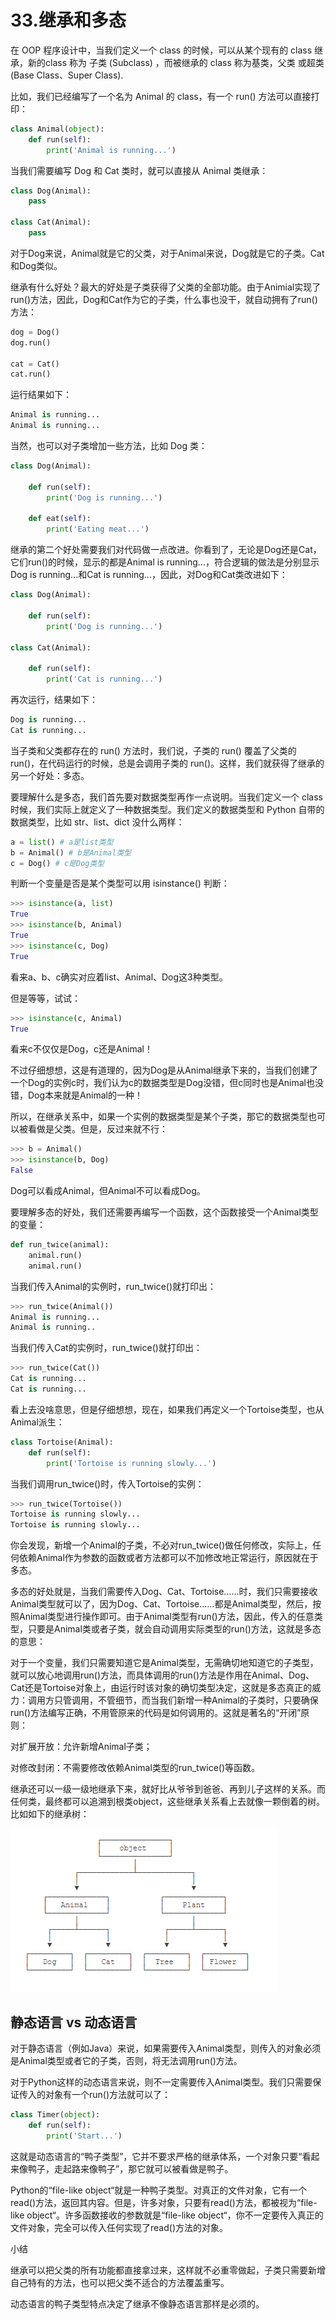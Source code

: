 # 33.继承和多态
 

在 OOP 程序设计中，当我们定义一个 class 的时候，可以从某个现有的 class 继承，新的class 称为 子类 (Subclass) ，而被继承的 class 称为基类，父类 或超类 (Base Class、Super Class).

比如，我们已经编写了一个名为 Animal 的 class，有一个 run() 方法可以直接打印：

````python
class Animal(object):
    def run(self):
        print('Animal is running...')
````

当我们需要编写 Dog 和 Cat 类时，就可以直接从 Animal 类继承：

````python
class Dog(Animal):
    pass

class Cat(Animal):
    pass
````

对于Dog来说，Animal就是它的父类，对于Animal来说，Dog就是它的子类。Cat和Dog类似。

继承有什么好处？最大的好处是子类获得了父类的全部功能。由于Animial实现了run()方法，因此，Dog和Cat作为它的子类，什么事也没干，就自动拥有了run()方法：

````python
dog = Dog()
dog.run()

cat = Cat()
cat.run()
````

运行结果如下：

````python
Animal is running...
Animal is running...
````

当然，也可以对子类增加一些方法，比如 Dog 类：
````python
class Dog(Animal):

    def run(self):
        print('Dog is running...')

    def eat(self):
        print('Eating meat...')
````

继承的第二个好处需要我们对代码做一点改进。你看到了，无论是Dog还是Cat，它们run()的时候，显示的都是Animal is running...，符合逻辑的做法是分别显示Dog is running...和Cat is running...，因此，对Dog和Cat类改进如下：

````python
class Dog(Animal):

    def run(self):
        print('Dog is running...')

class Cat(Animal):

    def run(self):
        print('Cat is running...')
````

再次运行，结果如下：

````python
Dog is running...
Cat is running...
````

当子类和父类都存在的 run() 方法时，我们说，子类的 run() 覆盖了父类的 run()，在代码运行的时候，总是会调用子类的 run()。这样，我们就获得了继承的另一个好处：多态。

要理解什么是多态，我们首先要对数据类型再作一点说明。当我们定义一个 class 时候，我们实际上就定义了一种数据类型。我们定义的数据类型和 Python 自带的数据类型，比如 str、list、dict 没什么两样：

````python
a = list() # a是list类型
b = Animal() # b是Animal类型
c = Dog() # c是Dog类型
````

判断一个变量是否是某个类型可以用 isinstance() 判断：

````python
>>> isinstance(a, list)
True
>>> isinstance(b, Animal)
True
>>> isinstance(c, Dog)
True
````

看来a、b、c确实对应着list、Animal、Dog这3种类型。

但是等等，试试：
````python
>>> isinstance(c, Animal)
True
````

看来c不仅仅是Dog，c还是Animal！

不过仔细想想，这是有道理的，因为Dog是从Animal继承下来的，当我们创建了一个Dog的实例c时，我们认为c的数据类型是Dog没错，但c同时也是Animal也没错，Dog本来就是Animal的一种！

所以，在继承关系中，如果一个实例的数据类型是某个子类，那它的数据类型也可以被看做是父类。但是，反过来就不行：

````python
>>> b = Animal()
>>> isinstance(b, Dog)
False
````

Dog可以看成Animal，但Animal不可以看成Dog。

要理解多态的好处，我们还需要再编写一个函数，这个函数接受一个Animal类型的变量：
````python
def run_twice(animal):
    animal.run()
    animal.run()
````

当我们传入Animal的实例时，run_twice()就打印出：

````python
>>> run_twice(Animal())
Animal is running...
Animal is running..
````

当我们传入Cat的实例时，run_twice()就打印出：

````python
>>> run_twice(Cat())
Cat is running...
Cat is running...
````

看上去没啥意思，但是仔细想想，现在，如果我们再定义一个Tortoise类型，也从Animal派生：

````python
class Tortoise(Animal):
    def run(self):
        print('Tortoise is running slowly...')
````

当我们调用run_twice()时，传入Tortoise的实例：

````python
>>> run_twice(Tortoise())
Tortoise is running slowly...
Tortoise is running slowly...
````

你会发现，新增一个Animal的子类，不必对run_twice()做任何修改，实际上，任何依赖Animal作为参数的函数或者方法都可以不加修改地正常运行，原因就在于多态。

多态的好处就是，当我们需要传入Dog、Cat、Tortoise……时，我们只需要接收Animal类型就可以了，因为Dog、Cat、Tortoise……都是Animal类型，然后，按照Animal类型进行操作即可。由于Animal类型有run()方法，因此，传入的任意类型，只要是Animal类或者子类，就会自动调用实际类型的run()方法，这就是多态的意思：

对于一个变量，我们只需要知道它是Animal类型，无需确切地知道它的子类型，就可以放心地调用run()方法，而具体调用的run()方法是作用在Animal、Dog、Cat还是Tortoise对象上，由运行时该对象的确切类型决定，这就是多态真正的威力：调用方只管调用，不管细节，而当我们新增一种Animal的子类时，只要确保run()方法编写正确，不用管原来的代码是如何调用的。这就是著名的“开闭”原则：

对扩展开放：允许新增Animal子类；

对修改封闭：不需要修改依赖Animal类型的run_twice()等函数。

继承还可以一级一级地继承下来，就好比从爷爷到爸爸、再到儿子这样的关系。而任何类，最终都可以追溯到根类object，这些继承关系看上去就像一颗倒着的树。比如如下的继承树：

![多态](../images/duotai.png)


## 静态语言 vs 动态语言

对于静态语言（例如Java）来说，如果需要传入Animal类型，则传入的对象必须是Animal类型或者它的子类，否则，将无法调用run()方法。

对于Python这样的动态语言来说，则不一定需要传入Animal类型。我们只需要保证传入的对象有一个run()方法就可以了：

````python
class Timer(object):
    def run(self):
        print('Start...')
````

这就是动态语言的“鸭子类型”，它并不要求严格的继承体系，一个对象只要“看起来像鸭子，走起路来像鸭子”，那它就可以被看做是鸭子。

Python的“file-like object“就是一种鸭子类型。对真正的文件对象，它有一个read()方法，返回其内容。但是，许多对象，只要有read()方法，都被视为“file-like object“。许多函数接收的参数就是“file-like object“，你不一定要传入真正的文件对象，完全可以传入任何实现了read()方法的对象。

小结

继承可以把父类的所有功能都直接拿过来，这样就不必重零做起，子类只需要新增自己特有的方法，也可以把父类不适合的方法覆盖重写。

动态语言的鸭子类型特点决定了继承不像静态语言那样是必须的。
